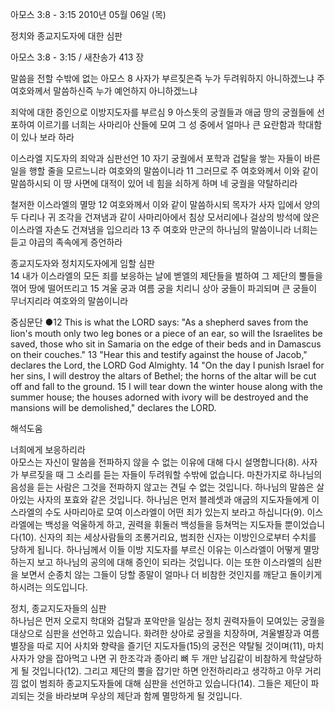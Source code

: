 아모스 3:8 - 3:15 
2010년 05월 06일 (목)

정치와 종교지도자에  대한 심판



아모스 3:8 - 3:15 / 새찬송가 413 장


말씀을 전할 수밖에 없는 아모스
8 사자가 부르짖은즉 누가 두려워하지 아니하겠느냐 주 여호와께서 말씀하신즉 누가 예언하지 아니하겠느냐 

죄악에 대한 증인으로 이방지도자를 부르심 
9 아스돗의 궁궐들과 애굽 땅의 궁궐들에 선포하여 이르기를 너희는 사마리아 산들에 모여 그 성 중에서 얼마나 큰 요란함과 학대함이 있나 보라 하라 

이스라엘 지도자의 죄악과 심판선언 
10 자기 궁궐에서 포학과 겁탈을 쌓는 자들이 바른 일을 행할 줄을 모르느니라 여호와의 말씀이니라 11 그러므로 주 여호와께서 이와 같이 말씀하시되 이 땅 사면에 대적이 있어 네 힘을 쇠하게 하며 네 궁궐을 약탈하리라 

철저한 이스라엘의 멸망 12 여호와께서 이와 같이 말씀하시되 목자가 사자 입에서 양의 두 다리나 귀 조각을 건져냄과 같이 사마리아에서 침상 모서리에나 걸상의 방석에 앉은 이스라엘 자손도 건져냄을 입으리라 13 주 여호와 만군의 하나님의 말씀이니라 너희는 듣고 야곱의 족속에게 증언하라 

종교지도자와 정치지도자에게 임할 심판  
14 내가 이스라엘의 모든 죄를 보응하는 날에 벧엘의 제단들을 벌하여 그 제단의 뿔들을 꺾어 땅에 떨어뜨리고 15 겨울 궁과 여름 궁을 치리니 상아 궁들이 파괴되며 큰 궁들이 무너지리라 여호와의 말씀이니라  


중심문단 ●12 This is what the LORD says: "As a shepherd saves from the lion's mouth only two leg bones or a piece of an ear, so will the Israelites be saved, those who sit in Samaria on the edge of their beds and in Damascus on their couches." 13 "Hear this and testify against the house of Jacob," declares the Lord, the LORD God Almighty. 14 "On the day I punish Israel for her sins, I will destroy the altars of Bethel; the horns of the altar will be cut off and fall to the ground. 15 I will tear down the winter house along with the summer house; the houses adorned with ivory will be destroyed and the mansions will be demolished," declares the LORD.

해석도움





너희에게 보응하리라   
아모스는 자신이 말씀을 전파하지 않을 수 없는 이유에 대해 다시 설명합니다(8). 사자가 부르짖을 때 그 소리를 듣는 자들이 두려워할 수밖에 없습니다. 마찬가지로 하나님의 음성을 듣는 사람은 그것을 전파하지 않고는 견딜 수 없는 것입니다. 하나님의 말씀은 살아있는 사자의 포효와 같은 것입니다. 하나님은 먼저 블레셋과 애굽의 지도자들에게 이스라엘의 수도 사마리아로 모여 이스라엘이 어떤 죄가 있는지 보라고 하십니다(9). 이스라엘에는 백성을 억울하게 하고, 권력을 휘둘러 백성들을 등쳐먹는 지도자들 뿐이었습니다(10). 신자의 죄는 세상사람들의 조롱거리요, 범죄한 신자는 이방인으로부터 수치를 당하게 됩니다. 하나님께서 이들 이방 지도자를 부르신 이유는 이스라엘이 어떻게 멸망하는지 보고 하나님의 공의에 대해 증인이 되라는 것입니다. 이는 또한 이스라엘의 심판을 보면서 순종치 않는 그들이 당할 종말이 얼마나 더 비참한 것인지를 깨닫고 돌이키게 하시려는 의도입니다.  

정치, 종교지도자들의 심판  
하나님은 먼저 오로지 학대와 겁탈과 포악만을 일삼는 정치 권력자들이 모여있는 궁궐을 대상으로 심판을 선언하고 있습니다. 화려한 상아로 궁궐을 치장하며, 겨울별장과 여름별장을 따로 지어 사치와 향략을 즐기던 지도자들(15)의 궁전은 약탈될 것이며(11), 마치 사자가 양을 잡아먹고 나면 귀 한조각과 종아리 뼈 두 개만 남김같이 비참하게 학살당하게 될 것입니다(12). 그리고 제단의 뿔을 잡기만 하면 안전하리라고 생각하고 아무 거리낌 없이 범죄하 종교지도자들에 대해 심판을 선언하고 있습니다(14). 그들은 제단이 파괴되는 것을 바라보며 우상의 제단과 함께 멸망하게 될 것입니다.